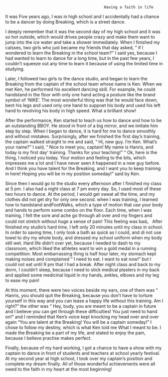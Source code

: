                                                Having a faith in life
                                                
It was Five years ago, I was in high school and I accidentally had a chance to be a dancer by doing Breaking, which is a street dance.
 
I deeply remember that it was the second day of my high school and it was so hot outside, which would drives people crazy and make them want to jump into the ice water and take a shower immediately. When I finished my calsses, two girls who just became my friends that day asked, “ if I wondered to learn the Breaking in the school team?” I said yes, because I had wanted to learn to dance for a long time, but in the past few years, I couldn’t squeeze out any time to learn it because of using the limited time in studying.

Later, I followed two girls to the dance studio, and began to learn the Breaking from the captain of the school team whose name is Ken. When we met Ken, he performed his excellent dancing skill. For example, he could handstand in the floor with only one hand acting a posture like the brand symbol of ‘NIKE’. The most wonderful thing was that he would face down, bent his legs and used only one hand to suppoet his body and used his left hand to revolving  his body in high speed. What a brilliant show! 

After the performance, Ken started to teach us how to dance and how to be an outstanding BBOY. He  stood in front of a big mirror, and we imitate him step by step. When I began to dance, it is hard for me to dance smoothly and without mistakes. Surprisingly, after we finished the first day’s training, the captain walked straight to me and said, “ Hi, new guy. I’m Ken. What’s your name?” I said, “ Nice to meet you, captain! My name is Hanris, and today is my first day' training. Thanks for your teaching!” “ Ok, here is the thing, I noticed you today.  Your motion and feeling to the bits, which impresses me a lot and I have never seen it happened in a new guy before. And I think you have talent for the Breaking, and I want you to keep training in here! Hoping you will be in my position someday!” said by Ken.

Since then I would go to the studio every afternoon after I finished my class at 5 pm. I also had a night class at 7 pm every day. So, I used most of these two hours to dance. At the period, I would get sweat all the time, and my clothes did not get dry for only one second. when I was training, I learned how to handstand  andFootWalks, which a type of motion that use your body and hands to perform some combo on the floor. Each time, when I was  training, I felt the sore and ache go through all over and my fingers and could not stretch without huge a sense of pain! This feeling was bad。 After finished my studio’s hard time, I left only 20 minutes until my class in school. In order to saving time, I only took a bath as quick as I could, and di not use towel to dry my whole body, and dressed my school uniform when my body still wet. Hard life didn’t over yet, because I needed to dash to my classroom, which liked the athletes want to win a gold medal in a running competition. Most embarrassing  thing is  half hour later, my stomach kept making noises and complained “ I need to eat. I want to eat now!” but I could not eat until 9 pm that I had a break. After night class and back to my dorm, I  couldn’t sleep, because I need to stick medical plasters in my back and applied some medicinal liquid in my hands, ankles, elbows and my leg to ease my pain!

At this moment, there were two voices beside my ears, one of them was “ Hanris, you should quit the Breaking, because you don’t have to torture yourself in this way and you can lease a happy life without this training. Am I right?” the other was “ Hey, budy, you are meant to be a captain in future and I believe you can get through these difficulties! You just need to hand on!” and I reminded that Ken’s voice kept knocking my head over and over again “You are talent at the Breaking! You will be a captain someday!”  I chose to follow my destiny, which is what Ken told me What I meant to be. I  made the Breaking be a part of my life, and stated to enjoy the pain, because I believe practise makes perfect.

Finally, because of my hard working, I got a chance to have a show with my captain to dance in front of students and teachers at school yearly festival. At my second year at high school,  I took over my captain’s position and complete my dream finally. All of those wonderful achievements were all owed to the faith in my heart at the most beginning!
